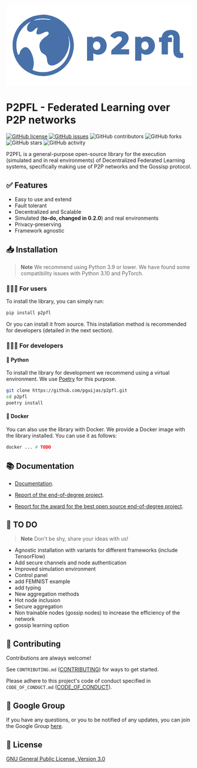 ![GitHub Logo](other/logo.png)

# P2PFL - Federated Learning over P2P networks

[![GitHub license](https://img.shields.io/github/license/pguijas/federated_learning_p2p)](https://github.com/pguijas/federated_learning_p2p/blob/main/LICENSE.md)
[![GitHub issues](https://img.shields.io/github/issues/pguijas/federated_learning_p2p)](https://github.com/pguijas/federated_learning_p2p/issues)
![GitHub contributors](https://img.shields.io/github/contributors/pguijas/federated_learning_p2p)
![GitHub forks](https://img.shields.io/github/forks/pguijas/federated_learning_p2p)
![GitHub stars](https://img.shields.io/github/stars/pguijas/federated_learning_p2p)
![GitHub activity](https://img.shields.io/github/commit-activity/m/pguijas/federated_learning_p2p)

P2PFL is a general-purpose open-source library for the execution (simulated and in real environments) of Decentralized Federated Learning systems, specifically making use of P2P networks and the Gossisp protocol.

## ✅ Features

- Easy to use and extend
- Fault tolerant
- Decentralized and Scalable
- Simulated (**to-do, changed in 0.2.0**) and real environments
- Privacy-preserving
- Framework agnostic

## 📥 Installation

> **Note**
> We recommend using Python 3.9 or lower. We have found some compatibility issues with Python 3.10 and PyTorch.

### 👨🏼‍💻 For users

To install the library, you can simply run:

```bash
pip install p2pfl
```

Or you can install it from source. This installation method is recommended for developers (detailed in the next section).

### 👨🏼‍🔧 For developers

#### 🐍 Python

To install the library for development we recommend using a virtual environment. We use [Poetry](https://python-poetry.org/) for this purpose.

```bash
git clone https://github.com/pguijas/p2pfl.git
cd p2pfl
poetry install
```

#### 🐳 Docker

You can also use the library with Docker. We provide a Docker image with the library installed. You can use it as follows:

```bash
docker ... # TODO
```

## 📚 Documentation

- [Documentation](https://pguijas.github.io/p2pfl/). 

- [Report of the end-of-degree project](other/memoria.pdf).

- [Report for the award for the best open source end-of-degree project](other/memoria-open-source.pdf).

## 🚀 TO DO

> **Note**
> Don't be shy, share your ideas with us!

- Agnostic installation with variants for different frameworks (include TensorFlow)
- Add secure channels and node authentication
- Improved simulation environment
- Control panel
- add FEMNIST example
- add typing
- New aggregation methods
- Hot node inclusion
- Secure aggregation
- Non trainable nodes (gossip nodes) to increase the efficiency of the network
- gossip learning option

## 👫 Contributing

Contributions are always welcome!

See `CONTRIBUTING.md` ([CONTRIBUTING](CONTRIBUTING.md)) for ways to get started.

Please adhere to this project's code of conduct specified in `CODE_OF_CONDUCT.md` ([CODE_OF_CONDUCT](CODE_OF_CONDUCT.md)).

## 💬 Google Group

If you have any questions, or you to be notified of any updates, you can join the Google Group [here](https://groups.google.com/g/p2pfl).

## 📜 License

[GNU General Public License, Version 3.0](https://www.gnu.org/licenses/gpl-3.0.en.html)
